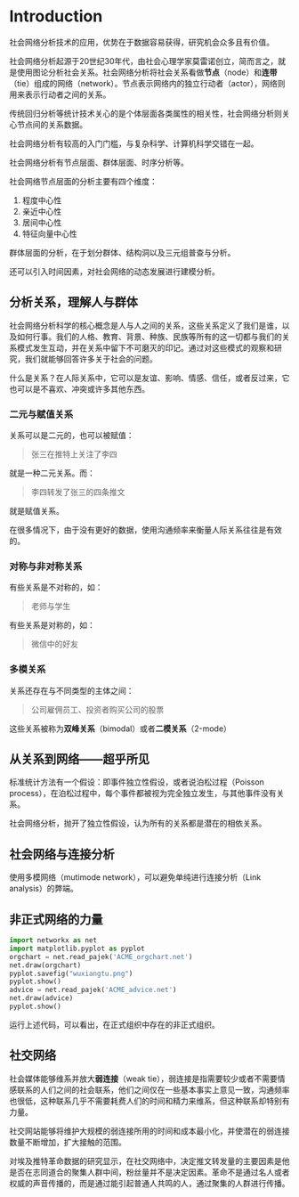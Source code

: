# Introduction

社会网络分析技术的应用，优势在于数据容易获得，研究机会众多且有价值。

社会网络分析起源于20世纪30年代，由社会心理学家莫雷诺创立，简而言之，就是使用图论分析社会关系。社会网络分析将社会关系看做**节点**（node）和**连带**（tie）组成的网络（network）。节点表示网络内的独立行动者（actor），网络则用来表示行动者之间的关系。

传统回归分析等统计技术关心的是个体层面各类属性的相关性，社会网络分析则关心节点间的关系数据。

社会网络分析有较高的入门门槛，与复杂科学、计算机科学交错在一起。

社会网络分析有节点层面、群体层面、时序分析等。

社会网络节点层面的分析主要有四个维度：

1. 程度中心性
2. 亲近中心性
3. 居间中心性
4. 特征向量中心性

群体层面的分析，在于划分群体、结构洞以及三元组普查与分析。

还可以引入时间因素，对社会网络的动态发展进行建模分析。

## 分析关系，理解人与群体

社会网络分析科学的核心概念是人与人之间的关系，这些关系定义了我们是谁，以及如何行事。我们的人格、教育、背景、种族、民族等所有的这一切都与我们的关系模式发生互动，并在关系中留下不可磨灭的印记。通过对这些模式的观察和研究，我们就能够回答许多关于社会的问题。

什么是关系？在人际关系中，它可以是友谊、影响、情感、信任，或者反过来，它也可以是不喜欢、冲突或许多其他东西。

### 二元与赋值关系

关系可以是二元的，也可以被赋值：

> 张三在推特上关注了李四

就是一种二元关系。而：

> 李四转发了张三的四条推文

就是赋值关系。

在很多情况下，由于没有更好的数据，使用沟通频率来衡量人际关系往往是有效的。

### 对称与非对称关系

有些关系是不对称的，如：

> 老师与学生

有些关系是对称的，如：

> 微信中的好友

### 多模关系

关系还存在与不同类型的主体之间：

> 公司雇佣员工、投资者购买公司的股票

这些关系被称为**双峰关系**（bimodal）或者**二模关系**（2-mode）

## 从关系到网络——超乎所见

标准统计方法有一个假设：即事件独立性假设，或者说泊松过程（Poisson process），在泊松过程中，每个事件都被视为完全独立发生，与其他事件没有关系。

社会网络分析，抛开了独立性假设，认为所有的关系都是潜在的相依关系。

## 社会网络与连接分析

使用多模网络（mutimode network），可以避免单纯进行连接分析（Link analysis）的弊端。

## 非正式网络的力量

```python
import networkx as net
import matplotlib.pyplot as pyplot
orgchart = net.read_pajek('ACME_orgchart.net')
net.draw(orgchart)
pyplot.savefig("wuxiangtu.png")
pyplot.show()
advice = net.read_pajek('ACME_advice.net')
net.draw(advice)
pyplot.show()
```

运行上述代码，可以看出，在正式组织中存在的非正式组织。

## 社交网络

社会媒体能够维系并放大**弱连接**（weak tie），弱连接是指需要较少或者不需要情感联系的人们之间的社会联系，他们之间仅在一些基本事实上意见一致，沟通频率也很低，这种联系几乎不需要耗费人们的时间和精力来维系，但这种联系却特别有力量。

社交网站能够将维护大规模的弱连接所用的时间和成本最小化，并使潜在的弱连接数量不断增加，扩大接触的范围。

对埃及推特革命数据的研究显示，在社交网络中，决定推文转发量的主要因素是他是否在志同道合的聚集人群中间，粉丝量并不是决定因素。革命不是通过名人或者权威的声音传播的，而是通过能引起普通人共鸣的人，通过聚集的人群进行传播。
